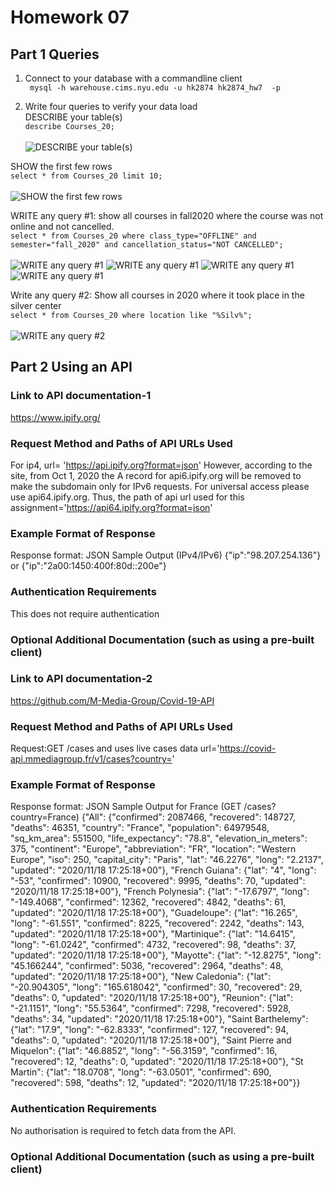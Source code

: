 # Homework 07

## Part 1 Queries
1. Connect to your database with a commandline client<br/>
``` mysql -h warehouse.cims.nyu.edu -u hk2874 hk2874_hw7  -p```


2. Write four queries to verify your data load<br/>
DESCRIBE your table(s)<br/>
```describe Courses_20;```<br/><br/>
![DESCRIBE your table(s)](./1.png)
    

SHOW the first few rows<br/>
```select * from Courses_20 limit 10;```<br/><br/>
![SHOW the first few rows](./2.png)


WRITE any query #1: show all courses in fall2020 where the course was not online and not cancelled. <br/>
```select * from Courses_20 where class_type="OFFLINE" and semester="fall_2020" and cancellation_status="NOT CANCELLED";```<br/><br/>
![WRITE any query #1](./3-1.png)
![WRITE any query #1](./3-2.png)
![WRITE any query #1](./3-3.png)
![WRITE any query #1](./3-4.png)


Write any query #2: Show all courses in 2020 where it took place in the silver center <br/>
```select * from Courses_20 where location like "%Silv%";```<br/><br/>
![WRITE any query #2](./4.png)

## Part 2 Using an API

### Link to API documentation-1
https://www.ipify.org/

### Request Method and Paths of API URLs Used
For ip4, url= 'https://api.ipify.org?format=json'
However, according to the site, from Oct 1, 2020 the A record for api6.ipify.org will be removed to make the subdomain only for IPv6 requests. For universal access please use api64.ipify.org.
Thus, the path of api url used for this assignment='https://api64.ipify.org?format=json'

### Example Format of Response
Response format: JSON 
Sample Output (IPv4/IPv6)
{"ip":"98.207.254.136"} or {"ip":"2a00:1450:400f:80d::200e"}

### Authentication Requirements
This does not require authentication

### Optional Additional Documentation (such as using a pre-built client)

### Link to API documentation-2
https://github.com/M-Media-Group/Covid-19-API

### Request Method and Paths of API URLs Used
Request:GET /cases and uses live cases data
url='https://covid-api.mmediagroup.fr/v1/cases?country='

### Example Format of Response
Response format: JSON 
Sample Output for France (GET /cases?country=France)
{"All": {"confirmed": 2087466, "recovered": 148727, "deaths": 46351, "country": "France", "population": 64979548, "sq_km_area": 551500, "life_expectancy": "78.8", "elevation_in_meters": 375, "continent": "Europe", "abbreviation": "FR", "location": "Western Europe", "iso": 250, "capital_city": "Paris", "lat": "46.2276", "long": "2.2137", "updated": "2020/11/18 17:25:18+00"}, "French Guiana": {"lat": "4", "long": "-53", "confirmed": 10900, "recovered": 9995, "deaths": 70, "updated": "2020/11/18 17:25:18+00"}, "French Polynesia": {"lat": "-17.6797", "long": "-149.4068", "confirmed": 12362, "recovered": 4842, "deaths": 61, "updated": "2020/11/18 17:25:18+00"}, "Guadeloupe": {"lat": "16.265", "long": "-61.551", "confirmed": 8225, "recovered": 2242, "deaths": 143, "updated": "2020/11/18 17:25:18+00"}, "Martinique": {"lat": "14.6415", "long": "-61.0242", "confirmed": 4732, "recovered": 98, "deaths": 37, "updated": "2020/11/18 17:25:18+00"}, "Mayotte": {"lat": "-12.8275", "long": "45.166244", "confirmed": 5036, "recovered": 2964, "deaths": 48, "updated": "2020/11/18 17:25:18+00"}, "New Caledonia": {"lat": "-20.904305", "long": "165.618042", "confirmed": 30, "recovered": 29, "deaths": 0, "updated": "2020/11/18 17:25:18+00"}, "Reunion": {"lat": "-21.1151", "long": "55.5364", "confirmed": 7298, "recovered": 5928, "deaths": 34, "updated": "2020/11/18 17:25:18+00"}, "Saint Barthelemy": {"lat": "17.9", "long": "-62.8333", "confirmed": 127, "recovered": 94, "deaths": 0, "updated": "2020/11/18 17:25:18+00"}, "Saint Pierre and Miquelon": {"lat": "46.8852", "long": "-56.3159", "confirmed": 16, "recovered": 12, "deaths": 0, "updated": "2020/11/18 17:25:18+00"}, "St Martin": {"lat": "18.0708", "long": "-63.0501", "confirmed": 690, "recovered": 598, "deaths": 12, "updated": "2020/11/18 17:25:18+00"}}

### Authentication Requirements
No authorisation is required to fetch data from the API.

### Optional Additional Documentation (such as using a pre-built client)